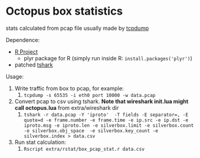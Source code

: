 # Octopus box statistics

stats calculated from pcap file usually made by [tcpdump](http://www.tcpdump.org/tcpdump_man.html)

Dependence:
 * [R Project](https://www.r-project.org/) 
   * plyr package for R (simply run inside R: `install.packages('plyr')`)
 * patched [tshark](https://github.com/Vespertinus/wireshark) 


Usage: 
 1. Write traffic from box to pcap, for example:
    1. `tcpdump -s 65535 -i eth0 port 10000 -w data.pcap`
 1. Convert pcap to csv using tshark. **Note that wireshark init.lua might call octopus.lua** from extra/wireshark dir       
    1. `tshark -r data.pcap -Y 'iproto'  -T fields -E separator=, -E quote=d -e frame.number -e frame.time -e ip.src -e ip.dst -e iproto.msg -e iproto.len -e silverbox.limit -e silverbox.count -e silverbox.obj_space  -e silverbox.key_count -e silverbox.index > data.csv`
 1. Run stat calculation:
    1. `Rscript extra/rstat/box_pcap_stat.r data.csv`


